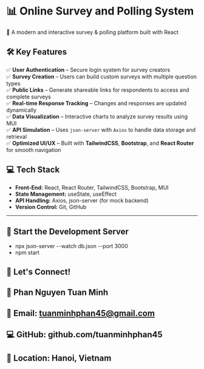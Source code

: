 # 📊 Online Survey and Polling System  
🚀 A modern and interactive survey & polling platform built with React  

## 🛠 Key Features  
✅ **User Authentication** – Secure login system for survey creators  
✅ **Survey Creation** – Users can build custom surveys with multiple question types  
✅ **Public Links** – Generate shareable links for respondents to access and complete surveys  
✅ **Real-time Response Tracking** – Changes and responses are updated dynamically  
✅ **Data Visualization** – Interactive charts to analyze survey results using MUI  
✅ **API Simulation** – Uses `json-server` with `Axios` to handle data storage and retrieval  
✅ **Optimized UI/UX** – Built with **TailwindCSS**, **Bootstrap**, and **React Router** for smooth navigation  

## 💻 Tech Stack  
- **Front-End:** React, React Router, TailwindCSS, Bootstrap, MUI  
- **State Management:** useState, useEffect  
- **API Handling:** Axios, json-server (for mock backend)  
- **Version Control:** Git, GitHub  

---

## 🚀 Start the Development Server  
- npx json-server --watch db.json --port 3000
- npm start

## 📩 Let's Connect!
## 💼 Phan Nguyen Tuan Minh
## 📧 Email: tuanminhphan45@gmail.com
## 💻 GitHub: github.com/tuanminhphan45
## 📍 Location: Hanoi, Vietnam

```bash




